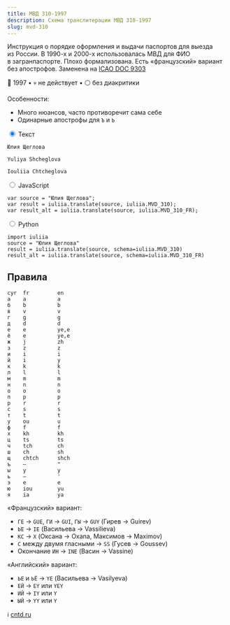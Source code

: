 ```yaml
---
title: МВД 310-1997
description: Схема транслитерации МВД 310-1997
slug: mvd-310
---
```


Инструкция о порядке оформления и выдачи паспортов для выезда из России. В 1990-х и 2000-х использовалась МВД для ФИО в загранпаспорте. Плохо формализована. Есть «французский» вариант без апострофов. Заменена на [ICAO DOC 9303](/icao-doc-9303)

📅 1997 • 💀 не действует • ⚪ без диакритики

Особенности:

-   Много нюансов, часто противоречит сама себе
-   Одинарные апострофы для `Ъ` и `Ь`

<div class="tabs">
<input name="tabs" type="radio" id="text" checked="checked" class="input"/>
<label for="text" class="label"><span>Текст</span></label>
<div class="panel pre-group">
<pre data-ref="source" contenteditable="true" class="editable"><code>Юлия Щеглова</code></pre>
<pre data-ref="target" data-schema="mvd_310"><code>Yuliya Shcheglova</code></pre>
<pre data-ref="target" data-schema="mvd_310_fr"><code>Iouliia Chtcheglova</code></pre>
</div>

<input name="tabs" type="radio" id="js" class="input"/>
<label for="js" class="label"><span>JavaScript</span></label>
<pre class="panel"><code>var source = "Юлия Щеглова";
var result = iuliia.translate(source, iuliia.MVD_310);
var result_alt = iuliia.translate(source, iuliia.MVD_310_FR);</code></pre>

<input name="tabs" type="radio" id="python" class="input"/>
<label for="python" class="label"><span>Python</span></label>
<pre class="panel"><code>import iuliia
source = "Юлия Щеглова"
result = iuliia.translate(source, schema=iuliia.MVD_310)
result_alt = iuliia.translate(source, schema=iuliia.MVD_310_FR)</code></pre>
</div>

## Правила

```
cyr  fr         en
а    a          a
б    b          b
в    v          v
г    g          g
д    d          d
е    e          ye,e
ё    e          ye,e
ж    j          zh
з    z          z
и    i          i
й    i          y
к    k          k
л    l          l
м    m          m
н    n          n
о    o          o
п    p          p
р    r          r
с    s          s
т    t          t
у    ou         u
ф    f          f
х    kh         kh
ц    ts         ts
ч    tch        ch
ш    ch         sh
щ    chtch      shch
ъ    —          "
ы    y          y
ь    —          '
э    e          e
ю    iou        yu
я    ia         ya
```

«Французский» вариант:

-   `ГЕ` → `GUE`, `ГИ` → `GUI`, `ГЫ` → `GUY` (Гирев → Guirev)
-   `ЬЕ` → `IE` (Васильева → Vassilievа)
-   `КС` → `X` (Оксана → Oxana, Максимов → Maximov)
-   `С` между двумя гласными → `SS` (Гусев → Goussev)
-   Окончание `ИН` → `INE` (Васин → Vassine)

«Английский» вариант:

-   `ЬЕ` и `ЬЁ` → `YE` (Васильева → Vasilyeva)
-   `ЕЙ` → `EY` или `YEY`
-   `ИЙ` → `IY` или `Y`
-   `ЫЙ` → `YY` или `Y`

ℹ️ [cntd.ru](http://docs.cntd.ru/document/9044512)

